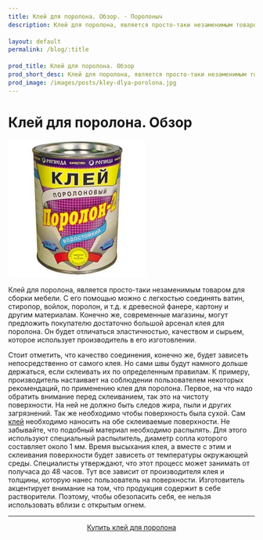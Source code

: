 ```yaml
---
title: Клей для поролона. Обзор. - Поролоныч
description: Клей для поролона, является просто-таки незаменимым товаром для сборки мебели. С его помощью можно с легкостью соединять ватин, стиропор, войлок, поролон, и т.д.

layout: default
permalink: /blog/:title

prod_title: Клей для поролона. Обзор
prod_short_desc: Клей для поролона, является просто-таки незаменимым товаром для сборки мебели. С его помощью можно с легкостью соединять ватин, стиропор, войлок, поролон, и т.д. к древесной фанере, картону и другим материалам.
prod_image: /images/posts/kley-dlya-porolona.jpg
---
```

# Клей для поролона. Обзор
<img class="image right" src="/images/posts/kley-dlya-porolona.jpg" alt="Клей для поролона. Обзор"/>

Клей для поролона, является просто-таки незаменимым товаром для сборки мебели. С его помощью можно с легкостью соединять ватин, стиропор, войлок, поролон, и т.д. к древесной фанере, картону и другим материалам. Конечно же, современные магазины, могут предложить покупателю достаточно большой арсенал клея для поролона. Он будет отличаться эластичностью, качеством и сырьем, которое использует производитель в его изготовлении.

Стоит отметить, что качество соединения, конечно же, будет зависеть непосредственно от самого клея. Но сами швы будут намного дольше держаться, если склеивать их по определенным правилам. К примеру, производитель настаивает на соблюдении пользователем некоторых рекомендаций, по применению клея для поролона. Первое, на что надо обратить внимание перед склеиванием, так это на чистоту поверхности. На ней не должно быть следов жира, пыли и других загрязнений. Так же необходимо чтобы поверхность была сухой. Сам [клей](/catalog/furnitura-dlya-obivki-klej/kley-mebelniy-poling) необходимо наносить на обе склеиваемые поверхности. Не забывайте, что подобный материал необходимо распылять. Для этого используют специальный распылитель, диаметр сопла которого составляет около 1 мм. Время высыхания клея, а вместе с этим и склеивания поверхности будет зависеть от температуры окружающей среды. Специалисты утверждают, что этот процесс может занимать от получаса до 48 часов. Тут все зависит от производителя клея и толщины, которую нанес пользователь на поверхности. Изготовитель акцентирует внимание на том, что продукция содержит в себе растворители. Поэтому, чтобы обезопасить себя, ее нельзя использовать вблизи с открытым огнем.

---
<p style="text-align:center"><a class="button alt" href="/catalog/furnitura-dlya-obivki-klej/kley-mebelniy-poling">Купить клей для поролона</a></p>
